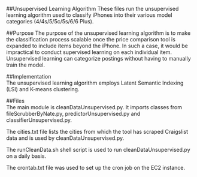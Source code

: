 ##Unsupervised Learning Algorithm
These files run the unsupervised learning algorithm used to classify iPhones into 
their various model categories (4/4s/5/5c/5s/6/6 Plus).

##Purpose
The purpose of the unsupervised learning algorithm is to make the classification 
process scalable once the price comparison tool is expanded to include items beyond 
the iPhone.  In such a case, it would be impractical to conduct supervised learning 
on each individual item.  Unsupervised learning can categorize postings without 
having to manually train the model.

##Implementation  
The unsupervised learning algorithm employs Latent Semantic Indexing (LSI) and 
    K-means clustering.

##Files  
The main module is cleanDataUnsupervised.py.  It imports classes from 
fileScrubberByNate.py, predictorUnsupervised.py and classifierUnsupervised.py.  

The cities.txt file lists the cities from which the tool has scraped Craigslist 
data and is used by cleanDataUnsupervised.py.

The runCleanData.sh shell script is used to run cleanDataUnsupervised.py on a 
daily basis.

The crontab.txt file was used to set up the cron job on the EC2 instance.
